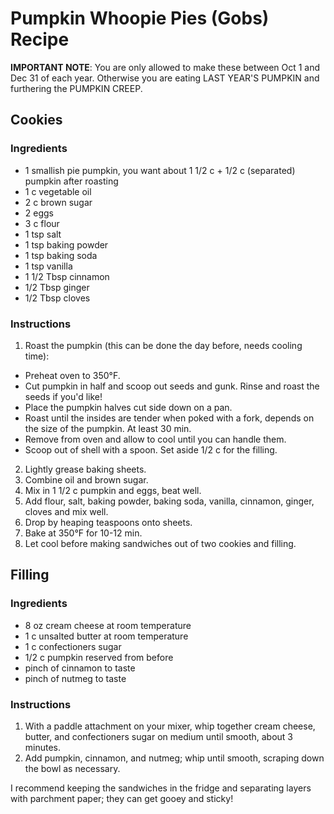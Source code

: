# Pumpkin Whoopie Pies (Gobs) Recipe

**IMPORTANT NOTE**: You are only allowed to make these between Oct 1 and Dec 31 of each year. Otherwise you are eating LAST YEAR'S PUMPKIN and furthering the PUMPKIN CREEP.

## Cookies

### Ingredients

* 1 smallish pie pumpkin, you want about 1 1/2 c + 1/2 c (separated) pumpkin after roasting
* 1 c vegetable oil
* 2 c brown sugar
* 2 eggs
* 3 c flour
* 1 tsp salt
* 1 tsp baking powder
* 1 tsp baking soda
* 1 tsp vanilla
* 1 1/2 Tbsp cinnamon
* 1/2 Tbsp ginger 
* 1/2 Tbsp cloves

### Instructions

1. Roast the pumpkin (this can be done the day before, needs cooling time):
  * Preheat oven to 350°F.
  * Cut pumpkin in half and scoop out seeds and gunk. Rinse and roast the seeds if you'd like!
  * Place the pumpkin halves cut side down on a pan.
  * Roast until the insides are tender when poked with a fork, depends on the size of the pumpkin. At least 30 min.
  * Remove from oven and allow to cool until you can handle them.
  * Scoop out of shell with a spoon. Set aside 1/2 c for the filling.
2. Lightly grease baking sheets.
3. Combine oil and brown sugar. 
4. Mix in 1 1/2 c pumpkin and eggs, beat well.
5. Add flour, salt, baking powder, baking soda, vanilla, cinnamon, ginger, cloves and mix well.
6. Drop by heaping teaspoons onto sheets.
7. Bake at 350°F for 10-12 min.
8. Let cool before making sandwiches out of two cookies and filling.

## Filling

### Ingredients

* 8 oz cream cheese at room temperature
* 1 c unsalted butter at room temperature
* 1 c confectioners sugar
* 1/2 c pumpkin reserved from before
* pinch of cinnamon to taste
* pinch of nutmeg to taste

### Instructions

1. With a paddle attachment on your mixer, whip together cream cheese, butter, and confectioners sugar on medium until smooth, about 3 minutes.
2. Add pumpkin, cinnamon, and nutmeg; whip until smooth, scraping down the bowl as necessary.

I recommend keeping the sandwiches in the fridge and separating layers with parchment paper; they can get gooey and sticky!
